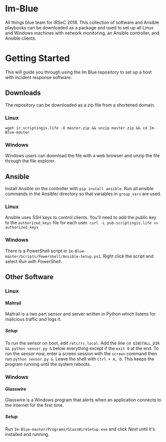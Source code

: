 # Im-Blue
All things blue team for IRSeC 2018. This collection of software and Ansible playbooks can be downloaded as a package and used to set up all Linux and Windows machines with network monitoring, an Ansible controller, and Ansible clients.

# Getting Started
This will guide you through using the Im Blue repository to set up a host with incident response software.

## Downloads
The repository can be downloaded as a zip file from a shortened domain.
### Linux
`wget ir.scriptingis.life -O master.zip && unzip master.zip && cd Im-Blue-master`

### Windows
Windows users can download the file with a web browser and unzip the file through the file explorer.

## Ansible

Install Ansible on the controller with `pip install ansible`.
Run all ansible commands in the Ansible/ directory so that variables in `group_vars` are used.

### Linux
Ansible uses SSH keys to control clients. You'll need to add the public key to the `authorized_keys` file for each user.
`curl -L pub.scriptingis.life >> authorized_keys`

### Windows
There is a PowerShell script in `Im-Blue-master/Scripts/Powershell/Ansible-Setup.ps1`.
Right click the script and select _Run with PowerShell_.

## Other Software
### Linux
#### Maltrail
Maltrail is a two part sensor and server written in Python which listens for malicious traffic and logs it.
##### Setup
To run the sensor on boot, edit `/etc/rc.local`. Add the line `cd $INSTALL_DIR && python sensor.py &` below everything except if the `exit 0` at the end.
To run the sensor now, enter a screen session with the `screen` command then run `python sensor.py &`. Leave the shell with `Ctrl + A, D`. This keeps the program running until the system reboots.

### Windows
#### Glasswire
Glasswire is a Windows program that alerts when an application connects to the internet for the first time.
##### Setup
Run `Im-Blue-master/Programs/GlassWireSetup.exe` and click _Next_ until it's installed and running.
